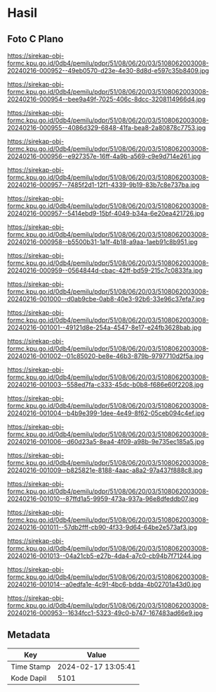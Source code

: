 # Hasil

## Foto C Plano

https://sirekap-obj-formc.kpu.go.id/0db4/pemilu/pdpr/51/08/06/20/03/5108062003008-20240216-000952--49eb0570-d23e-4e30-8d8d-e597c35b8409.jpg

https://sirekap-obj-formc.kpu.go.id/0db4/pemilu/pdpr/51/08/06/20/03/5108062003008-20240216-000954--bee9a49f-7025-406c-8dcc-3208114966d4.jpg

https://sirekap-obj-formc.kpu.go.id/0db4/pemilu/pdpr/51/08/06/20/03/5108062003008-20240216-000955--4086d329-6848-41fa-bea8-2a80878c7753.jpg

https://sirekap-obj-formc.kpu.go.id/0db4/pemilu/pdpr/51/08/06/20/03/5108062003008-20240216-000956--e927357e-16ff-4a9b-a569-c9e9d714e261.jpg

https://sirekap-obj-formc.kpu.go.id/0db4/pemilu/pdpr/51/08/06/20/03/5108062003008-20240216-000957--7485f2d1-12f1-4339-9b19-83b7c8e737ba.jpg

https://sirekap-obj-formc.kpu.go.id/0db4/pemilu/pdpr/51/08/06/20/03/5108062003008-20240216-000957--5414ebd9-15bf-4049-b34a-6e20ea421726.jpg

https://sirekap-obj-formc.kpu.go.id/0db4/pemilu/pdpr/51/08/06/20/03/5108062003008-20240216-000958--b5500b31-1a1f-4b18-a9aa-1aeb91c8b951.jpg

https://sirekap-obj-formc.kpu.go.id/0db4/pemilu/pdpr/51/08/06/20/03/5108062003008-20240216-000959--0564844d-cbac-42ff-bd59-215c7c0833fa.jpg

https://sirekap-obj-formc.kpu.go.id/0db4/pemilu/pdpr/51/08/06/20/03/5108062003008-20240216-001000--d0ab9cbe-0ab8-40e3-92b6-33e96c37efa7.jpg

https://sirekap-obj-formc.kpu.go.id/0db4/pemilu/pdpr/51/08/06/20/03/5108062003008-20240216-001001--49121d8e-254a-4547-8e17-e24fb3628bab.jpg

https://sirekap-obj-formc.kpu.go.id/0db4/pemilu/pdpr/51/08/06/20/03/5108062003008-20240216-001002--01c85020-be8e-46b3-879b-9797710d2f5a.jpg

https://sirekap-obj-formc.kpu.go.id/0db4/pemilu/pdpr/51/08/06/20/03/5108062003008-20240216-001003--558ed7fa-c333-45dc-b0b8-f686e60f2208.jpg

https://sirekap-obj-formc.kpu.go.id/0db4/pemilu/pdpr/51/08/06/20/03/5108062003008-20240216-001004--b4b9e399-1dee-4e49-8f62-05ceb094c4ef.jpg

https://sirekap-obj-formc.kpu.go.id/0db4/pemilu/pdpr/51/08/06/20/03/5108062003008-20240216-001006--d60d23a5-8ea4-4f09-a98b-9e735ec185a5.jpg

https://sirekap-obj-formc.kpu.go.id/0db4/pemilu/pdpr/51/08/06/20/03/5108062003008-20240216-001009--b825821e-8188-4aac-a8a2-97a437f888c8.jpg

https://sirekap-obj-formc.kpu.go.id/0db4/pemilu/pdpr/51/08/06/20/03/5108062003008-20240216-001010--87ffd1a5-9959-473a-937a-96e8dfeddb07.jpg

https://sirekap-obj-formc.kpu.go.id/0db4/pemilu/pdpr/51/08/06/20/03/5108062003008-20240216-001011--57db2fff-cb90-4f33-9d64-64be2e573af3.jpg

https://sirekap-obj-formc.kpu.go.id/0db4/pemilu/pdpr/51/08/06/20/03/5108062003008-20240216-001013--04a21cb5-e27b-4da4-a7c0-cb94b7f71244.jpg

https://sirekap-obj-formc.kpu.go.id/0db4/pemilu/pdpr/51/08/06/20/03/5108062003008-20240216-001014--a0edfa1e-4c91-4bc6-bdda-4b02701a43d0.jpg

https://sirekap-obj-formc.kpu.go.id/0db4/pemilu/pdpr/51/08/06/20/03/5108062003008-20240216-000953--1634fcc1-5323-49c0-b747-167483ad66e9.jpg


## Metadata

| Key        | Value               |
| ---------- | ------------------- |
| Time Stamp | 2024-02-17 13:05:41 |
| Kode Dapil | 5101                |



